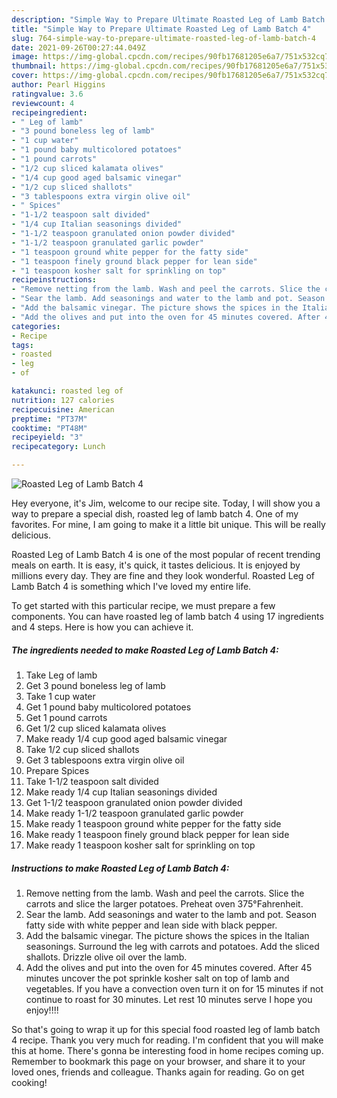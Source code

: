 ```yaml
---
description: "Simple Way to Prepare Ultimate Roasted Leg of Lamb Batch 4"
title: "Simple Way to Prepare Ultimate Roasted Leg of Lamb Batch 4"
slug: 764-simple-way-to-prepare-ultimate-roasted-leg-of-lamb-batch-4
date: 2021-09-26T00:27:44.049Z
image: https://img-global.cpcdn.com/recipes/90fb17681205e6a7/751x532cq70/roasted-leg-of-lamb-batch-4-recipe-main-photo.jpg
thumbnail: https://img-global.cpcdn.com/recipes/90fb17681205e6a7/751x532cq70/roasted-leg-of-lamb-batch-4-recipe-main-photo.jpg
cover: https://img-global.cpcdn.com/recipes/90fb17681205e6a7/751x532cq70/roasted-leg-of-lamb-batch-4-recipe-main-photo.jpg
author: Pearl Higgins
ratingvalue: 3.6
reviewcount: 4
recipeingredient:
- " Leg of lamb"
- "3 pound boneless leg of lamb"
- "1 cup water"
- "1 pound baby multicolored potatoes"
- "1 pound carrots"
- "1/2 cup sliced kalamata olives"
- "1/4 cup good aged balsamic vinegar"
- "1/2 cup sliced shallots"
- "3 tablespoons extra virgin olive oil"
- " Spices"
- "1-1/2 teaspoon salt divided"
- "1/4 cup Italian seasonings divided"
- "1-1/2 teaspoon granulated onion powder divided"
- "1-1/2 teaspoon granulated garlic powder"
- "1 teaspoon ground white pepper for the fatty side"
- "1 teaspoon finely ground black pepper for lean side"
- "1 teaspoon kosher salt for sprinkling on top"
recipeinstructions:
- "Remove netting from the lamb. Wash and peel the carrots. Slice the carrots and slice the larger potatoes. Preheat oven 375°Fahrenheit."
- "Sear the lamb. Add seasonings and water to the lamb and pot. Season fatty side with white pepper and lean side with black pepper."
- "Add the balsamic vinegar. The picture shows the spices in the Italian seasonings. Surround the leg with carrots and potatoes. Add the sliced shallots. Drizzle olive oil over the lamb."
- "Add the olives and put into the oven for 45 minutes covered. After 45 minutes uncover the pot sprinkle kosher salt on top of lamb and vegetables. If you have a convection oven turn it on for 15 minutes if not continue to roast for 30 minutes. Let rest 10 minutes serve I hope you enjoy!!!!"
categories:
- Recipe
tags:
- roasted
- leg
- of

katakunci: roasted leg of 
nutrition: 127 calories
recipecuisine: American
preptime: "PT37M"
cooktime: "PT48M"
recipeyield: "3"
recipecategory: Lunch

---
```



![Roasted Leg of Lamb Batch 4](https://img-global.cpcdn.com/recipes/90fb17681205e6a7/751x532cq70/roasted-leg-of-lamb-batch-4-recipe-main-photo.jpg)

Hey everyone, it's Jim, welcome to our recipe site. Today, I will show you a way to prepare a special dish, roasted leg of lamb batch 4. One of my favorites. For mine, I am going to make it a little bit unique. This will be really delicious.

Roasted Leg of Lamb Batch 4 is one of the most popular of recent trending meals on earth. It is easy, it's quick, it tastes delicious. It is enjoyed by millions every day. They are fine and they look wonderful. Roasted Leg of Lamb Batch 4 is something which I've loved my entire life.




To get started with this particular recipe, we must prepare a few components. You can have roasted leg of lamb batch 4 using 17 ingredients and 4 steps. Here is how you can achieve it.

<!--inarticleads1-->

##### The ingredients needed to make Roasted Leg of Lamb Batch 4:

1. Take  Leg of lamb
1. Get 3 pound boneless leg of lamb
1. Take 1 cup water
1. Get 1 pound baby multicolored potatoes
1. Get 1 pound carrots
1. Get 1/2 cup sliced kalamata olives
1. Make ready 1/4 cup good aged balsamic vinegar
1. Take 1/2 cup sliced shallots
1. Get 3 tablespoons extra virgin olive oil
1. Prepare  Spices
1. Take 1-1/2 teaspoon salt divided
1. Make ready 1/4 cup Italian seasonings divided
1. Get 1-1/2 teaspoon granulated onion powder divided
1. Make ready 1-1/2 teaspoon granulated garlic powder
1. Make ready 1 teaspoon ground white pepper for the fatty side
1. Make ready 1 teaspoon finely ground black pepper for lean side
1. Make ready 1 teaspoon kosher salt for sprinkling on top




<!--inarticleads2-->

##### Instructions to make Roasted Leg of Lamb Batch 4:

1. Remove netting from the lamb. Wash and peel the carrots. Slice the carrots and slice the larger potatoes. Preheat oven 375°Fahrenheit.
1. Sear the lamb. Add seasonings and water to the lamb and pot. Season fatty side with white pepper and lean side with black pepper.
1. Add the balsamic vinegar. The picture shows the spices in the Italian seasonings. Surround the leg with carrots and potatoes. Add the sliced shallots. Drizzle olive oil over the lamb.
1. Add the olives and put into the oven for 45 minutes covered. After 45 minutes uncover the pot sprinkle kosher salt on top of lamb and vegetables. If you have a convection oven turn it on for 15 minutes if not continue to roast for 30 minutes. Let rest 10 minutes serve I hope you enjoy!!!!




So that's going to wrap it up for this special food roasted leg of lamb batch 4 recipe. Thank you very much for reading. I'm confident that you will make this at home. There's gonna be interesting food in home recipes coming up. Remember to bookmark this page on your browser, and share it to your loved ones, friends and colleague. Thanks again for reading. Go on get cooking!
